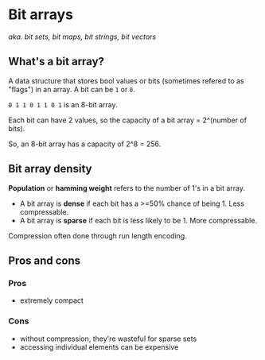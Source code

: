 # Bit arrays

*aka. bit sets, bit maps, bit strings, bit vectors*

## What's a bit array?

A data structure that stores bool values or bits (sometimes refered to as "flags") in an array. A bit can be `1` or `0`.

`0 1 1 0 1 1 0 1` is an 8-bit array.

Each bit can have 2 values, so the capacity of a bit array = 2^(number of bits).

So, an 8-bit array has a capacity of 2^8 = 256.

## Bit array density

**Population** or **hamming weight** refers to the number of 1's in a bit array.

- A bit array is **dense** if each bit has a >=50% chance of being 1. Less compressable.
- A bit array is **sparse** if each bit is less likely to be 1. More compressable.

Compression often done through run length encoding.

## Pros and cons

### Pros
- extremely compact

### Cons
- without compression, they're wasteful for sparse sets
- accessing individual elements can be expensive
